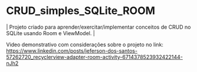 # CRUD_simples_SQLite_ROOM
  | Projeto criado para aprender/exercitar/implementar conceitos de CRUD no SQLite usando Room e ViewModel. | 


 Video demonstrativo com considerações sobre o projeto no link:  https://www.linkedin.com/posts/jeferson-dos-santos-57262720_recyclerview-adapter-room-activity-6714378523932422144-nJh2
